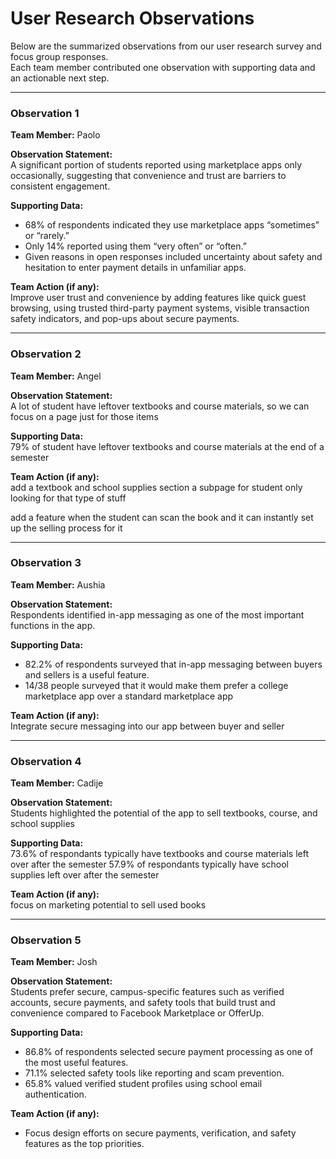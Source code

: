 # User Research Observations

Below are the summarized observations from our user research survey and focus group responses.  
Each team member contributed one observation with supporting data and an actionable next step.

---

### Observation 1  
**Team Member:** Paolo  

**Observation Statement:**  
A significant portion of students reported using marketplace apps only occasionally, suggesting that convenience and trust are barriers to consistent engagement.

**Supporting Data:**  
- 68% of respondents indicated they use marketplace apps “sometimes” or “rarely.”
- Only 14% reported using them “very often” or “often.”
- Given reasons in open responses included uncertainty about safety and hesitation to enter payment details in unfamiliar apps.

**Team Action (if any):**  
Improve user trust and convenience by adding features like quick guest browsing, using trusted third-party payment systems, visible transaction safety indicators, and  pop-ups about secure payments.

---

### Observation 2  
**Team Member:** Angel  

**Observation Statement:**  
A lot of student have leftover textbooks and course materials, so we can focus on a page just for those items

**Supporting Data:**  
79% of student have leftover textbooks and course materials at the end of a semester

**Team Action (if any):**  
add a textbook and school supplies section a subpage for student only looking for that type of stuff

add a feature when the student can scan the book and it can instantly set up the selling process for it

---

### Observation 3  
**Team Member:** Aushia  

**Observation Statement:**  
Respondents identified in-app messaging as one of the most important functions in the app.

**Supporting Data:**  
- 82.2% of respondents surveyed that in-app messaging between buyers and sellers is a useful feature.
- 14/38 people surveyed that it would make them prefer a college marketplace app over a standard marketplace app

**Team Action (if any):**  
Integrate secure messaging into our app between buyer and seller

---

### Observation 4  
**Team Member:** Cadije  

**Observation Statement:**  
Students highlighted the potential of the app to sell textbooks, course, and school supplies

**Supporting Data:**  
73.6% of respondants typically have textbooks and course materials left over after the semester
57.9% of respondants typically have school supplies left over after the semester

**Team Action (if any):**  
focus on marketing potential to sell used books

---

### Observation 5  
**Team Member:** Josh 

**Observation Statement:**  
Students prefer secure, campus-specific features such as verified accounts, secure payments, and safety tools that build trust and convenience compared to Facebook Marketplace or OfferUp.

**Supporting Data:**  
- 86.8% of respondents selected secure payment processing as one of the most useful features.
- 71.1% selected safety tools like reporting and scam prevention.
- 65.8% valued verified student profiles using school email authentication.

**Team Action (if any):**  
- Focus design efforts on secure payments, verification, and safety features as the top priorities.

